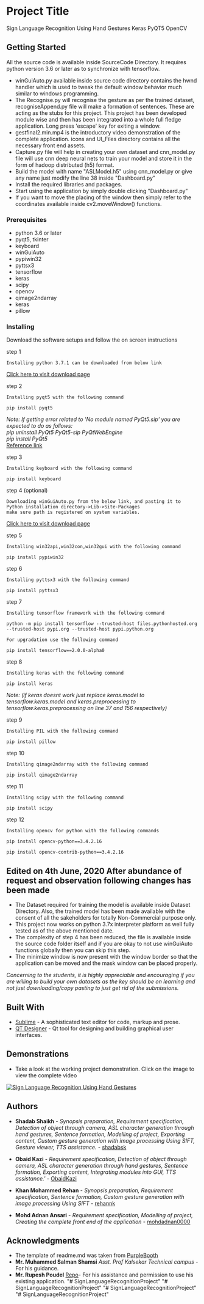 # Project Title
Sign Language Recognition Using Hand Gestures Keras PyQT5 OpenCV

## Getting Started
All the source code is available inside SourceCode Directory. It requires python version 3.6 or later as to synchronize with tensorflow.
* winGuiAuto.py available inside source code directory contains the hwnd handler which is used to tweak the default window behavior much similar to windows programming.
* The Recognise.py will recognise the gesture as per the trained dataset, recogniseAppend.py file will make a formation of sentences. These are acting as the stubs for this project. This project has been developed module wise and then has been integrated into a whole full fledge application. Long press 'escape' key for exiting a window.
* gestfinal2.min.mp4 is the introductory video demonstration of the complete application. icons and UI_Files directory contains all the necessary front end assets.
* Capture.py file will help in creating your own dataset and cnn_model.py file will use cnn deep neural nets to train your model and store it in the form of hadoop distributed (h5) format.
* Build the model with name "ASLModel.h5" using cnn_model.py or give any name just modify the line 38 inside "Dashboard.py"
* Install the required libraries and packages.
* Start using the application by simply double clicking "Dashboard.py"
* If you want to move the placing of the window then simply refer to the coordinates available inside cv2.moveWindow() functions.


### Prerequisites

* python 3.6 or later
* pyqt5, tkinter
* keyboard
* winGuiAuto
* pypiwin32
* pyttsx3
* tensorflow
* keras
* scipy
* opencv
* qimage2ndarray
* keras
* pillow


### Installing

Download the software setups and follow the on screen instructions

step 1

```
Installing python 3.7.1 can be downloaded from below link
```
[Click here to visit download page](https://www.python.org/downloads/release/python-371/)

step 2

```
Installing pyqt5 with the following command
```
```
pip install pyqt5
```
*Note: If getting error related to 'No module named PyQt5.sip' you are expected to do as follows:<br>
pip uninstall PyQt5 PyQt5-sip PyQtWebEngine<br>
pip install PyQt5* <br>
[Reference link](https://stackoverflow.com/a/58880976)

step 3

```
Installing keyboard with the following command
```
```
pip install keyboard
```

step 4 (optional)

```
Downloading winGuiAuto.py from the below link, and pasting it to Python installation directory->Lib->Site-Packages
make sure path is registered on system variables.
```
[Click here to visit download page](https://github.com/arkottke/winguiauto)

step 5

```
Installing win32api,win32con,win32gui with the following command
```
```
pip install pypiwin32
```

step 6

```
Installing pyttsx3 with the following command
```
```
pip install pyttsx3
```

step 7

```
Installing tensorflow framework with the following command
```
```
python -m pip install tensorflow --trusted-host files.pythonhosted.org --trusted-host pypi.org --trusted-host pypi.python.org
```
```
For upgradation use the following command
````
```
pip install tensorflow==2.0.0-alpha0
```

step 8

```
Installing keras with the following command
```
```
pip install keras
```
*Note: (if keras doesnt work just replace keras.model to tensorflow.keras.model and keras.preprocessing to tensorflow.keras.preprocessing on line 37 and 156 respectively)*

step 9

```
Installing PIL with the following command
```
```
pip install pillow
```

step 10

```
Installing qimage2ndarray with the following command
```
```
pip install qimage2ndarray
```

step 11

```
Installing scipy with the following command
```
```
pip install scipy
```

step 12
```
Installing opencv for python with the following commands
```
```
pip install opencv-python==3.4.2.16
```
```
pip install opencv-contrib-python==3.4.2.16
```

## Edited on 4th June, 2020 After abundance of request and observation following changes has been made
* The Dataset required for training the model is available inside Dataset Directory. Also, the trained model has been made available with the consent of all the sakeholders for totally Non-Commercial purpose only.
* This project now works on python 3.7x interpreter platform as well fully tested as of the above mentioned date.
* The complexity of step 4 has been reduced, the file is available inside the source code folder itself and if you are okay to not use winGuiAuto functions globally then you can skip this step.
* The minimize window is now present with the window border so that the application can be moved and the mask window can be placed properly.

*Concerning to the students, it is highly appreciable and encouraging if you are willing to build your own datasets as the key should be on learning and not just downloading/copy pasting to just get rid of the submissions.*

## Built With

* [Sublime](https://www.sublimetext.com/3) - A sophisticated text editor for code, markup and prose. 
* [QT Designer](https://build-system.fman.io/qt-designer-download) - Qt tool for designing and building graphical user interfaces. 


## Demonstrations

* Take a look at the working project demonstration. Click on the image to view the complete video


[![Sign Language Recognition Using Hand Gestures](https://i.ytimg.com/vi/vXSTZNEkHlg/maxresdefault.jpg)](https://youtu.be/vXSTZNEkHlg)


## Authors

* **Shadab Shaikh** - *Synopsis preparation, Requirement specification, Detection of object through camera, ASL character generation through hand gestures, Sentence formation, Modelling of project, Exporting content, Custom gesture generation with image processing Using SIFT, Gesture viewer, TTS assistance.*  - [shadabsk](https://github.com/shadabsk)

* **Obaid Kazi** - *Requirement specification, Detection of object through camera, ASL character generation through hand gestures, Sentence formation, Exporting content, Integrating modules into GUI, TTS assistance.'* 	- [ObaidKazi](https://github.com/ObaidKazi)

* **Khan Mohammed Rehan** - *Synopsis preparation, Requirement specification, Sentence formation, Custom gesture generation with image processing Using SIFT*  - [rehannk](https://github.com/rehannk)

* **Mohd Adnan Ansari** - *Requirement specification, Modelling of project, Creating the complete front end of the application* - [mohdadnan0000](https://github.com/mohdadnan0000)


## Acknowledgments

* The template of readme.md was taken from [PurpleBooth](https://github.com/PurpleBooth)
* **Mr. Muhammed Salman Shamsi** *Asst. Prof Kalsekar Technical campus* - For his guidance.
* **Mr. Rupesh Poudel** [Repo](https://github.com/rrupeshh/Simple-Sign-Language-Detector)- For his assistance and permission to use his existing application. 
"# SignLanguageRecognitionProject" 
"# SignLanguageRecognitionProject" 
"# SignLanguageRecognitionProject" 
"# SignLanguageRecognitionProject" 
